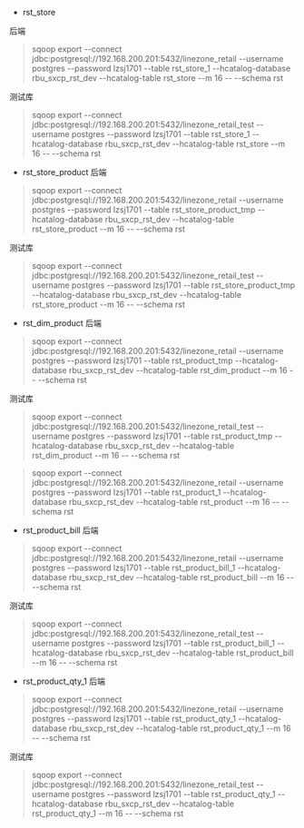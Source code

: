 + rst_store

后端
> sqoop export  --connect jdbc:postgresql://192.168.200.201:5432/linezone_retail --username postgres --password lzsj1701 --table rst_store_1 --hcatalog-database rbu_sxcp_rst_dev --hcatalog-table rst_store --m 16 -- --schema rst

测试库
> sqoop export  --connect jdbc:postgresql://192.168.200.201:5432/linezone_retail_test --username postgres --password lzsj1701 --table rst_store_1 --hcatalog-database rbu_sxcp_rst_dev --hcatalog-table rst_store --m 16 -- --schema rst

+ rst_store_product
后端
> sqoop export  --connect jdbc:postgresql://192.168.200.201:5432/linezone_retail --username postgres --password lzsj1701 --table rst_store_product_tmp --hcatalog-database rbu_sxcp_rst_dev --hcatalog-table  rst_store_product --m 16 -- --schema rst

测试库
> sqoop export  --connect jdbc:postgresql://192.168.200.201:5432/linezone_retail_test --username postgres --password lzsj1701 --table rst_store_product_tmp --hcatalog-database rbu_sxcp_rst_dev --hcatalog-table  rst_store_product --m 16 -- --schema rst

+ rst_dim_product
后端
> sqoop export  --connect jdbc:postgresql://192.168.200.201:5432/linezone_retail --username postgres --password lzsj1701 --table rst_product_tmp --hcatalog-database rbu_sxcp_rst_dev --hcatalog-table  rst_dim_product --m 16 -- --schema rst

测试库
> sqoop export  --connect jdbc:postgresql://192.168.200.201:5432/linezone_retail_test --username postgres --password lzsj1701 --table rst_product_tmp --hcatalog-database rbu_sxcp_rst_dev --hcatalog-table  rst_dim_product --m 16 -- --schema rst

> sqoop export  --connect jdbc:postgresql://192.168.200.201:5432/linezone_retail --username postgres --password lzsj1701 --table rst_product_1 --hcatalog-database rbu_sxcp_rst_dev --hcatalog-table rst_product --m 16 -- --schema rst


+ rst_product_bill
后端
> sqoop export  --connect jdbc:postgresql://192.168.200.201:5432/linezone_retail --username postgres --password lzsj1701 --table rst_product_bill_1 --hcatalog-database rbu_sxcp_rst_dev --hcatalog-table rst_product_bill --m 16 -- --schema rst

测试库
> sqoop export  --connect jdbc:postgresql://192.168.200.201:5432/linezone_retail_test --username postgres --password lzsj1701 --table rst_product_bill_1 --hcatalog-database rbu_sxcp_rst_dev --hcatalog-table rst_product_bill --m 16 -- --schema rst

+ rst_product_qty_1
后端
> sqoop export  --connect jdbc:postgresql://192.168.200.201:5432/linezone_retail --username postgres --password lzsj1701 --table rst_product_qty_1 --hcatalog-database rbu_sxcp_rst_dev --hcatalog-table rst_product_qty_1 --m 16 -- --schema rst

测试库
> sqoop export  --connect jdbc:postgresql://192.168.200.201:5432/linezone_retail_test --username postgres --password lzsj1701 --table rst_product_qty_1 --hcatalog-database rbu_sxcp_rst_dev --hcatalog-table rst_product_qty_1 --m 16 -- --schema rst